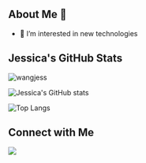 ## About Me 👋

- 👀 I’m interested in new technologies

## Jessica's GitHub Stats
<p align="left"> <img src="https://komarev.com/ghpvc/?username=wangjess&label=Profile%20views&color=32CD32&style=flat" alt="wangjess" /> </p>

![Jessica's GitHub stats](https://github-readme-stats.vercel.app/api?username=wangjess&show_icons=true&theme=vue)

![Top Langs](https://github-readme-stats.vercel.app/api/top-langs/?username=wangjess&layout=compact)

## Connect with Me
[<img src="https://img.shields.io/badge/linkedin-%230077B5.svg?&style=for-the-badge&logo=linkedin&logoColor=white">](https://www.linkedin.com/in/wangjess/)

<!-- This is a special README.md because the repository name matches my actual GitHub account name. So it will appear on my PROFILE! -->
